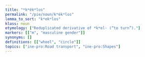 ```yaml
---
title: "*kʷékʷlos"
permalink: "/pie/noun/kʷékʷlos"
lemma_to_sort: "kʷekʷlos"
klass: noun
etymology: ["Reduplicated derivative of *kʷel- (“to turn”)."]
markers: [["m", "masculine gender"]]
synonyms: []
definitions: [["wheel", "circle"]]
topics: ["ine-pro:Road transport", "ine-pro:Shapes"]
---
```

